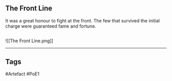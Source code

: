 ## The Front Line
It was a great honour to fight at the front. The few that survived the initial charge were guaranteed fame and fortune.
##
![[The Front Line.png]]

---
## Tags
#Artefact
#PoE1